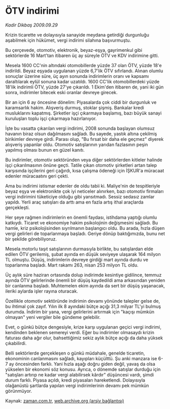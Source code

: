 # ÖTV indirimi

*Kadir Dikbaş 2009.09.29*

<tr><td class="metin" colspan="2" style="padding-top: 20px; padding-left: 5px; padding-right: 10px;">Krizin ticarette ve dolayısıyla sanayide meydana getirdiği durgunluğu aşabilmek için hükümet, vergi indirimi silahına başvurmuştu.</td></tr><tr><td class="metin" colspan="2" style="padding-top: 20px; padding-left: 5px; padding-right: 10px;"><p>Bu çerçevede, otomotiv, elektronik, beyaz-eşya, gayrimenkul gibi sektörlerde 16 Mart'tan itibaren üç ay süreyle ÖTV ve KDV indirimine gitti.
<p>Mesela 1600 CC'nin altındaki otomobillerde yüzde 37 olan ÖTV, yüzde 18'e indirildi. Beyaz eşyada uygulanan yüzde 6,7'lik ÖTV sıfırlandı. Alınan olumlu sonuçlar üzerine süre, üç ayın sonunda indirimlerin oranı ve kapsamı daraltılarak eylül sonuna kadar uzatıldı. 1600 CC'lik otomobillerdeki yüzde 18'lik indirimli ÖTV, yüzde 27'ye çıkarıldı. 1 Ekim'den itibaren de, yani iki gün sonra, indirimler bitecek eski oranlar devreye girecek.
<p>Bir an için 6 ay öncesine dönelim: Piyasalarda çok ciddi bir durgunluk ve karamsarlık hakim. Alışveriş durmuş, stoklar şişmiş. Bankalar kredi musluklarını kapatmış. Şirketler işçi çıkarmaya başlamış, bazı büyük sanayi kuruluşları toplu işçi çıkarmaya hazırlanıyor.
<p>İşte bu vasatta çıkarılan vergi indirimi, 2008 sonunda başlayan olumsuz havanın biraz olsun dağılmasını sağladı. Bu sayede, yastık altına çekilmiş birikimler devreye girdi. Parası olup, "Bu fırsat bir daha ele geçmez" diyerek alışveriş yapanlar oldu. Otomotiv satışlarının yarıdan fazlasının peşin yapılmış olması bunun en güzel kanıtı.
<p>Bu indirimler, otomotiv sektöründen veya diğer sektörlerden kitleler halinde işçi çıkarılmasının önüne geçti. Tatile çıkan otomotiv şirketleri artan talep karşısında işçilerini geri çağırdı, kısa çalışma ödeneği için İŞKUR'a müracaat edenler müracaatını geri çekti.
<p>Ama bu indirimi istismar edenler de oldu tabii ki. Maliye'nin de tespitleriyle beyaz eşya ve elektronikte çok iyi neticeler alınırken, bazı otomotiv firmaları vergi indirimini tüketiciye olduğu gibi yansıtmadı. Sessiz sedasız zamlar yapıldı. Yerli araç satışları da arttı ama en fazla artış ithal araçlarda gerçekleşti.
<p>Her şeye rağmen indirimlerin en önemli faydası, istihdama yaptığı olumlu katkıydı. Ticaret ve ekonomiye hakim psikolojinin değişmesini sağladı. Bu hamle, kriz psikolojisinden sıyrılmanın başlangıcı oldu. Bu arada, hızla düşen vergi gelirleri de toparlanmaya başladı. Geriye dönüp baktığımızda, bunu net bir şekilde görebiliyoruz.
<p>Mesela motorlu taşıt satışlarının durmasıyla birlikte, bu satışlardan elde edilen ÖTV gerilemiş, şubat ayında en düşük seviyeye ulaşarak 164 milyon TL olmuştu. Düşüş, indirimlerin devreye girdiği mart ayında durdu ve toparlanma başladı. Mart rakamı 263, nisan 253 milyon TL oldu.
<p>Üç aylık süre haziran ortasında dolup indirimde kesintiye gidilince, temmuz ayında ÖTV gelirlerinde önemli bir düşüş kaydedildi ama arkasından yeniden bir canlanma başladı. Muhtemelen ekim ayında da sert bir düşüş yaşanacak, ileriki aylarda işler rayına oturacak.
<p>Özellikle otomotiv sektöründe indirimin devamı yönünde talepler gelse de, bu ihtimal çok zayıf. Yılın ilk 8 ayındaki bütçe açığı 31,3 milyar TL'yi bulmuş durumda. İndirim bir yana, vergi gelirlerini artırmak için "kaçışı mümkün olmayan" yeni vergiler bile gündeme gelebilir.
<p> Evet, o günkü bütçe dengesiyle, krize karşı uygulanan geçici vergi indirimi, kendinden beklenen semereyi verdi. Eğer bu indirimler olmasaydı krizin faturası daha ağır olur, bahsettiğimiz sekiz aylık bütçe açığı da daha yüksek çıkabilirdi.
<p>Belli sektörlerde gerçekleşen o günkü müdahale, genelde ticaretin, ekonominin canlanmasını sağladı, kayıpları küçülttü. Şu anki manzara ise 6-7 ay öncesinden farklı. Yani hızla aşağı doğru giden değil, yavaş da olsa yükselen bir ekonomi söz konusu. Ayrıca, o dönemde satışlar durduğu için "satışları artırıp ne kadar vergi alabilirsek kârdır" düşüncesi vardı, şimdi durum farklı. Piyasa açıldı, kredi piyasaları hareketlendi. Dolayısıyla olağanüstü şartlarda yapılan vergi indirimlerinin devamı pek mümkün görünmüyor.<br/></p></p></p></p></p></p></p></p></p></p></p></p></td></tr>

Kaynak: [zaman.com.tr](http://zaman.com.tr/yazar.do?yazino=897313), [web.archive.org (arşiv bağlantısı)](http://web.archive.org/web/20091025102042/http://www.zaman.com.tr:80/yazar.do?yazino=897313)

